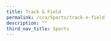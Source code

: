 ```yaml
---
title: Track & Field
permalink: /cca/Sports/track-n-field
description: ""
third_nav_title: Sports
---
```

